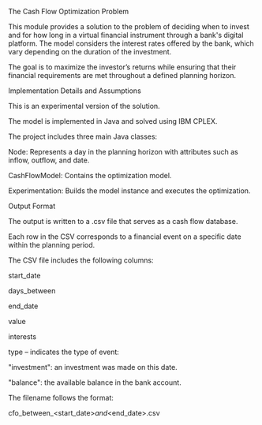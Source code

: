 The Cash Flow Optimization Problem

This module provides a solution to the problem of deciding when to invest and for how long in a virtual financial instrument through a bank's digital platform. The model considers the interest rates offered by the bank, which vary depending on the duration of the investment.

The goal is to maximize the investor’s returns while ensuring that their financial requirements are met throughout a defined planning horizon.

Implementation Details and Assumptions

This is an experimental version of the solution.

The model is implemented in Java and solved using IBM CPLEX.

The project includes three main Java classes:

Node: Represents a day in the planning horizon with attributes such as inflow, outflow, and date.

CashFlowModel: Contains the optimization model.

Experimentation: Builds the model instance and executes the optimization.

Output Format

The output is written to a .csv file that serves as a cash flow database.

Each row in the CSV corresponds to a financial event on a specific date within the planning period.

The CSV file includes the following columns:

start_date

days_between

end_date

value

interests

type – indicates the type of event:

"investment": an investment was made on this date.

"balance": the available balance in the bank account.

The filename follows the format:

cfo_between_<start_date>_and_<end_date>.csv



